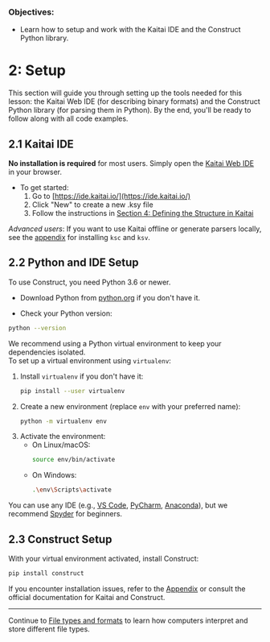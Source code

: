 ### Objectives:
* Learn how to setup and work with the Kaitai IDE and the Construct Python library.

# 2: Setup

This section will guide you through setting up the tools needed for this lesson: the Kaitai Web IDE (for describing binary formats) and the Construct Python library (for parsing them in Python). By the end, you'll be ready to follow along with all code examples.

## 2.1 Kaitai IDE

**No installation is required** for most users. Simply open the [Kaitai Web IDE](https://ide.kaitai.io/) in your browser.  
- To get started:  
  1. Go to [https://ide.kaitai.io/](https://ide.kaitai.io/)  
  2. Click "New" to create a new .ksy file  
  3. Follow the instructions in [Section 4: Defining the Structure in Kaitai](04_kaitai_basics.md)

*Advanced users*: If you want to use Kaitai offline or generate parsers locally, see the [appendix](10_appendix.md) for installing `ksc` and `ksv`.

## 2.2 Python and IDE Setup

To use Construct, you need Python 3.6 or newer.  

- Download Python from [python.org](https://www.python.org/downloads/) if you don't have it.

- Check your Python version:
```bash
python --version
```

We recommend using a Python virtual environment to keep your dependencies isolated.  
To set up a virtual environment using `virtualenv`:

1. Install `virtualenv` if you don't have it:
    ```bash
    pip install --user virtualenv
    ```
2. Create a new environment (replace `env` with your preferred name):
    ```bash
    python -m virtualenv env
    ```
3. Activate the environment:
    - On Linux/macOS:
        ```bash
        source env/bin/activate
        ```
    - On Windows:
        ```bash
        .\env\Scripts\activate
        ```

You can use any IDE (e.g., [VS Code](https://code.visualstudio.com/), [PyCharm](https://www.jetbrains.com/pycharm/), [Anaconda](https://www.anaconda.com/)), but we recommend [Spyder](https://www.spyder-ide.org/download) for beginners.

## 2.3 Construct Setup

With your virtual environment activated, install Construct:
```bash
pip install construct
```
If you encounter installation issues, refer to the [Appendix](10_appendix.md) or consult the official documentation for Kaitai and Construct.

---
Continue to [File types and formats](02_filetype.md) to learn how computers interpret and store different file types.